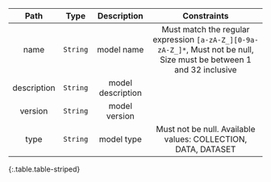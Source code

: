 |Path|Type|Description|Constraints|
|:--:|:--:|:---------:|:---------:|
|name| `String` |model name|Must match the regular expression `[a-zA-Z_][0-9a-zA-Z_]*`, Must not be null, Size must be between 1 and 32 inclusive|
|description| `String` |model description||
|version| `String` |model version||
|type| `String` |model type|Must not be null. Available values: COLLECTION, DATA, DATASET|
{:.table.table-striped}
